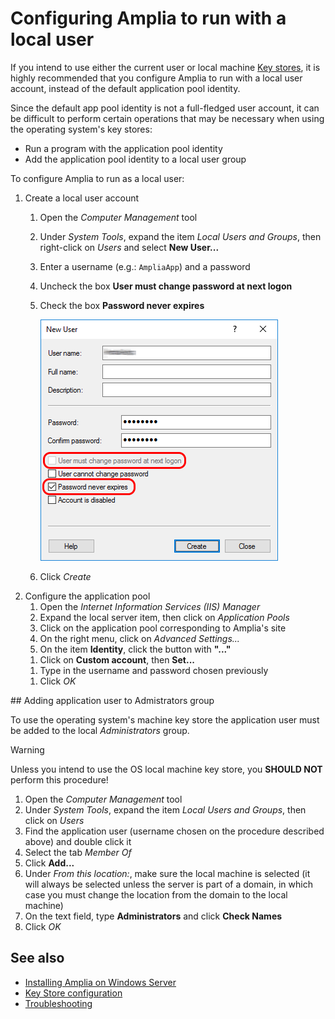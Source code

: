 ﻿# Configuring Amplia to run with a local user

If you intend to use either the current user or local machine [Key stores](../key-stores/index.md), it is highly recommended
that you configure Amplia to run with a local user account, instead of the default application pool identity.

Since the default app pool identity is not a full-fledged user account, it can be difficult to perform certain operations
that may be necessary when using the operating system's key stores:

* Run a program with the application pool identity
* Add the application pool identity to a local user group

To configure Amplia to run as a local user:

1. Create a local user account
   1. Open the *Computer Management* tool
   1. Under *System Tools*, expand the item *Local Users and Groups*, then right-click on *Users* and select **New User...**
   1. Enter a username (e.g.: `AmpliaApp`) and a password
   1. Uncheck the box **User must change password at next logon**
   1. Check the box **Password never expires**

      ![Create user dialog](../../../../../images/windows/create-user-dialog.png)

   1. Click *Create*
1. Configure the application pool
   1. Open the *Internet Information Services (IIS) Manager*
   1. Expand the local server item, then click on *Application Pools*
   1. Click on the application pool corresponding to Amplia's site
   1. On the right menu, click on *Advanced Settings...*
   1. On the item **Identity**, click the button with **"..."**
   <!-- TODO: add image -->
   1. Click on **Custom account**, then **Set...**
   <!-- TODO: add image -->
   1. Type in the username and password chosen previously
   <!-- TODO: add image -->
   1. Click *OK*

<a name="grant-admin" />
## Adding application user to Admistrators group

To use the operating system's machine key store the application user must be added to the local *Administrators* group.

> [!WARNING]
> Unless you intend to use the OS local machine key store, you **SHOULD NOT** perform this procedure!

1. Open the *Computer Management* tool
1. Under *System Tools*, expand the item *Local Users and Groups*, then click on *Users*
1. Find the application user (username chosen on the procedure described above) and double click it
1. Select the tab *Member Of*
1. Click **Add...**
1. Under *From this location:*, make sure the local machine is selected (it will always be selected unless the server is part of a domain, in which
   case you must change the location from the domain to the local machine)
1. On the text field, type **Administrators** and click **Check Names**
   <!-- TODO: add image -->
1. Click *OK*

## See also

* [Installing Amplia on Windows Server](install.md)
* [Key Store configuration](../key-stores/index.md)
* [Troubleshooting](troubleshoot/index.md)
